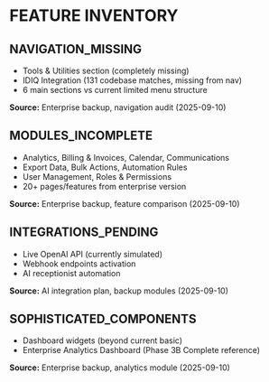 <!-- DO NOT DELETE - MASTER REFERENCE FOR ALL AI COLLABORATORS -->

# FEATURE INVENTORY

## NAVIGATION_MISSING
- Tools & Utilities section (completely missing)
- IDIQ Integration (131 codebase matches, missing from nav)
- 6 main sections vs current limited menu structure

**Source:** Enterprise backup, navigation audit (2025-09-10)

## MODULES_INCOMPLETE
- Analytics, Billing & Invoices, Calendar, Communications
- Export Data, Bulk Actions, Automation Rules
- User Management, Roles & Permissions
- 20+ pages/features from enterprise version

**Source:** Enterprise backup, feature comparison (2025-09-10)

## INTEGRATIONS_PENDING
- Live OpenAI API (currently simulated)
- Webhook endpoints activation
- AI receptionist automation

**Source:** AI integration plan, backup modules (2025-09-10)

## SOPHISTICATED_COMPONENTS
- Dashboard widgets (beyond current basic)
- Enterprise Analytics Dashboard (Phase 3B Complete reference)

**Source:** Enterprise backup, analytics module (2025-09-10)
